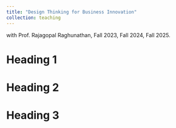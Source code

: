 ```yaml
---
title: "Design Thinking for Business Innovation"
collection: teaching
---
```

with Prof. Rajagopal Raghunathan, Fall 2023, Fall 2024, Fall 2025.


Heading 1
======

Heading 2
======

Heading 3
======
